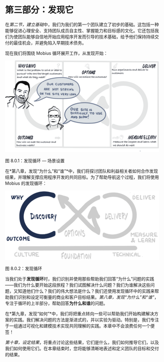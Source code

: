 # 第三部分：发现它

在*第二节，建立基础*中，我们为我们的第一个团队建立了初步的基础。这包括一种能够促进心理安全、支持团队成员自主性、掌握能力和目标感的文化。它还包括我们为使团队能够自信地开始应用程序开发而引导的技术基础，给予他们保持持续交付的最佳机会，并避免陷入早期技术债务。

现在我们将围绕 Mobius 循环展开工作，从发现开始：

![](img/B16297_8.0.1.jpg)

图 8.0.1：发现循环 — 场景设置

在*第八章，发现“为什么”和“谁”*中，我们将探讨团队和利益相关者如何合作发现结果，并理解支撑应用程序开发的共同目标。为了帮助导航这个过程，我们将使用 Mobius 的发现循环：

![](img/B16297_8.0.2.jpg)

图 8.0.2：发现循环

当我们处于**发现循环**时，我们识别并使用那些帮助我们回答“为什么”问题的实践——我们为什么要开始这段旅程？我们试图解决什么问题？我们为谁解决这些问题，又知道他们什么？我们的伟大想法是什么？我们还使用发现循环中的实践来帮助我们识别和设定可衡量的商业和客户目标结果。*第八章，发现“为什么”和“谁”*，专注于循环的上半部分，帮助回答**为什么和谁**的问题。

在*第九章，发现“如何”*中，我们将把重点转向一些可以帮助我们开始构建解决方案的实践。我们解决问题的方法是渐进式的，并以实验为驱动。特别是，我们专注于一组通过可视化和建模技术实现共同理解的实践。本章中不会浪费任何一个便签！

*第十章，设定结果*，将重点讨论这些结果，它们是什么，我们如何推导它们，以及我们如何使用它们。在本章结束时，您将能够清晰地表述和定义团队的目标和交付的结果。
